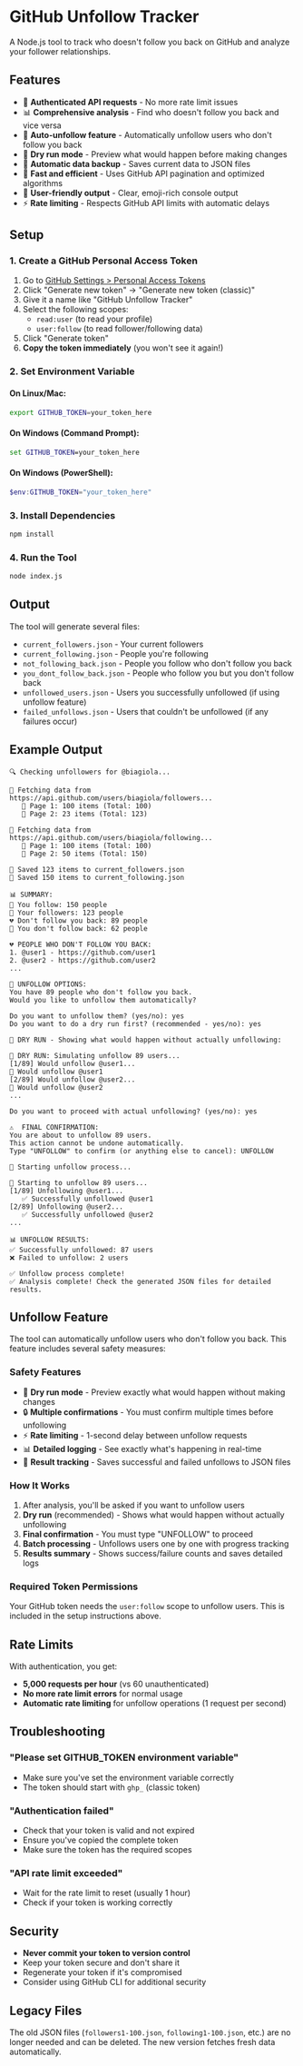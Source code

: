 # GitHub Unfollow Tracker

A Node.js tool to track who doesn't follow you back on GitHub and analyze your follower relationships.

## Features

- 🔐 **Authenticated API requests** - No more rate limit issues
- 📊 **Comprehensive analysis** - Find who doesn't follow you back and vice versa
- 🔄 **Auto-unfollow feature** - Automatically unfollow users who don't follow you back
- 🧪 **Dry run mode** - Preview what would happen before making changes
- 💾 **Automatic data backup** - Saves current data to JSON files
- 🚀 **Fast and efficient** - Uses GitHub API pagination and optimized algorithms
- 📱 **User-friendly output** - Clear, emoji-rich console output
- ⚡ **Rate limiting** - Respects GitHub API limits with automatic delays

## Setup

### 1. Create a GitHub Personal Access Token

1. Go to [GitHub Settings > Personal Access Tokens](https://github.com/settings/tokens)
2. Click "Generate new token" → "Generate new token (classic)"
3. Give it a name like "GitHub Unfollow Tracker"
4. Select the following scopes:
   - `read:user` (to read your profile)
   - `user:follow` (to read follower/following data)
5. Click "Generate token"
6. **Copy the token immediately** (you won't see it again!)

### 2. Set Environment Variable

#### On Linux/Mac:
```bash
export GITHUB_TOKEN=your_token_here
```

#### On Windows (Command Prompt):
```cmd
set GITHUB_TOKEN=your_token_here
```

#### On Windows (PowerShell):
```powershell
$env:GITHUB_TOKEN="your_token_here"
```

### 3. Install Dependencies

```bash
npm install
```

### 4. Run the Tool

```bash
node index.js
```

## Output

The tool will generate several files:

- `current_followers.json` - Your current followers
- `current_following.json` - People you're following  
- `not_following_back.json` - People you follow who don't follow you back
- `you_dont_follow_back.json` - People who follow you but you don't follow back
- `unfollowed_users.json` - Users you successfully unfollowed (if using unfollow feature)
- `failed_unfollows.json` - Users that couldn't be unfollowed (if any failures occur)

## Example Output

```
🔍 Checking unfollowers for @biagiola...

📡 Fetching data from https://api.github.com/users/biagiola/followers...
   📄 Page 1: 100 items (Total: 100)
   📄 Page 2: 23 items (Total: 123)

📡 Fetching data from https://api.github.com/users/biagiola/following...
   📄 Page 1: 100 items (Total: 100)
   📄 Page 2: 50 items (Total: 150)

💾 Saved 123 items to current_followers.json
💾 Saved 150 items to current_following.json

📊 SUMMARY:
👥 You follow: 150 people
👥 Your followers: 123 people
💔 Don't follow you back: 89 people
🤝 You don't follow back: 62 people

💔 PEOPLE WHO DON'T FOLLOW YOU BACK:
1. @user1 - https://github.com/user1
2. @user2 - https://github.com/user2
...

🤔 UNFOLLOW OPTIONS:
You have 89 people who don't follow you back.
Would you like to unfollow them automatically?

Do you want to unfollow them? (yes/no): yes
Do you want to do a dry run first? (recommended - yes/no): yes

🧪 DRY RUN - Showing what would happen without actually unfollowing:

🔄 DRY RUN: Simulating unfollow 89 users...
[1/89] Would unfollow @user1...
📝 Would unfollow @user1
[2/89] Would unfollow @user2...
📝 Would unfollow @user2
...

Do you want to proceed with actual unfollowing? (yes/no): yes

⚠️  FINAL CONFIRMATION:
You are about to unfollow 89 users.
This action cannot be undone automatically.
Type "UNFOLLOW" to confirm (or anything else to cancel): UNFOLLOW

🚀 Starting unfollow process...

🔄 Starting to unfollow 89 users...
[1/89] Unfollowing @user1...
   ✅ Successfully unfollowed @user1
[2/89] Unfollowing @user2...
   ✅ Successfully unfollowed @user2
...

📊 UNFOLLOW RESULTS:
✅ Successfully unfollowed: 87 users
❌ Failed to unfollow: 2 users

✅ Unfollow process complete!
✅ Analysis complete! Check the generated JSON files for detailed results.
```

## Unfollow Feature

The tool can automatically unfollow users who don't follow you back. This feature includes several safety measures:

### Safety Features
- 🧪 **Dry run mode** - Preview exactly what would happen without making changes
- 🔒 **Multiple confirmations** - You must confirm multiple times before unfollowing
- ⚡ **Rate limiting** - 1-second delay between unfollow requests
- 📊 **Detailed logging** - See exactly what's happening in real-time
- 💾 **Result tracking** - Saves successful and failed unfollows to JSON files

### How It Works
1. After analysis, you'll be asked if you want to unfollow users
2. **Dry run** (recommended) - Shows what would happen without actually unfollowing
3. **Final confirmation** - You must type "UNFOLLOW" to proceed
4. **Batch processing** - Unfollows users one by one with progress tracking
5. **Results summary** - Shows success/failure counts and saves detailed logs

### Required Token Permissions
Your GitHub token needs the `user:follow` scope to unfollow users. This is included in the setup instructions above.

## Rate Limits

With authentication, you get:
- **5,000 requests per hour** (vs 60 unauthenticated)
- **No more rate limit errors** for normal usage
- **Automatic rate limiting** for unfollow operations (1 request per second)

## Troubleshooting

### "Please set GITHUB_TOKEN environment variable"
- Make sure you've set the environment variable correctly
- The token should start with `ghp_` (classic token)

### "Authentication failed"
- Check that your token is valid and not expired
- Ensure you've copied the complete token
- Make sure the token has the required scopes

### "API rate limit exceeded"
- Wait for the rate limit to reset (usually 1 hour)
- Check if your token is working correctly

## Security

- **Never commit your token to version control**
- Keep your token secure and don't share it
- Regenerate your token if it's compromised
- Consider using GitHub CLI for additional security

## Legacy Files

The old JSON files (`followers1-100.json`, `following1-100.json`, etc.) are no longer needed and can be deleted. The new version fetches fresh data automatically. 